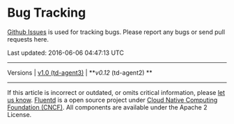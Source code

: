 Bug Tracking
============

[Github Issues](https://github.com/fluent/fluentd/issues) is used for
tracking bugs. Please report any bugs or send pull requests here.

Last updated: 2016-06-06 04:47:13 UTC

------------------------------------------------------------------------

Versions \| [v1.0 (td-agent3)](/v1.0/articles/bug-tracking) \| ***v0.12*
(td-agent2) **

------------------------------------------------------------------------

If this article is incorrect or outdated, or omits critical information,
please [let us
know](https://github.com/fluent/fluentd-docs/issues?state=open).
[Fluentd](http://www.fluentd.org/) is a open source project under [Cloud
Native Computing Foundation (CNCF)](https://cncf.io/). All components
are available under the Apache 2 License.
